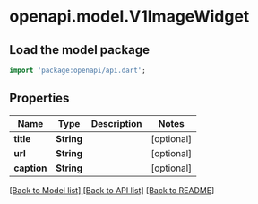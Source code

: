 # openapi.model.V1ImageWidget

## Load the model package
```dart
import 'package:openapi/api.dart';
```

## Properties
Name | Type | Description | Notes
------------ | ------------- | ------------- | -------------
**title** | **String** |  | [optional] 
**url** | **String** |  | [optional] 
**caption** | **String** |  | [optional] 

[[Back to Model list]](../README.md#documentation-for-models) [[Back to API list]](../README.md#documentation-for-api-endpoints) [[Back to README]](../README.md)


